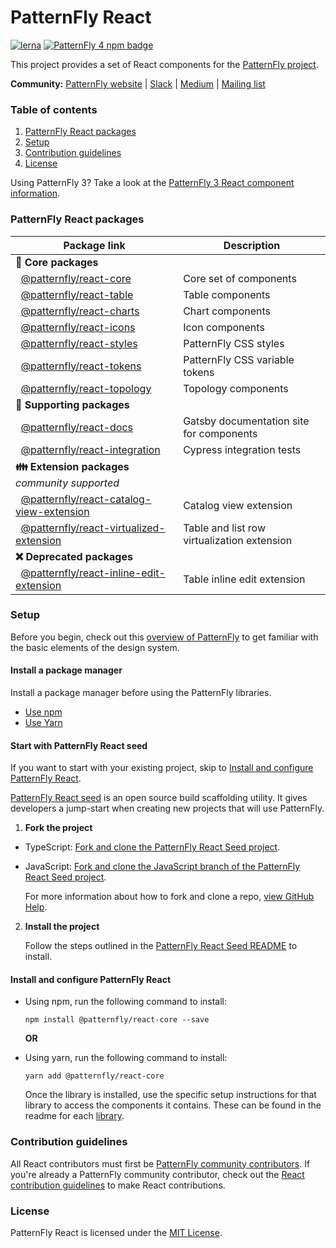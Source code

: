 # PatternFly React

[![lerna](https://img.shields.io/badge/maintained%20with-lerna-green.svg?style=for-the-badge)](https://lernajs.io/)
[![PatternFly 4 npm badge](https://img.shields.io/npm/v/@patternfly/react-core.svg?label=PF4%20Core&style=for-the-badge)](https://www.npmjs.com/package/@patternfly/react-core)

This project provides a set of React components for the [PatternFly project](https://patternfly.org).  

**Community:** [PatternFly website](https://www.patternfly.org) | [Slack](https://slack.patternfly.org) | [Medium](https://medium.com/patternfly) | [Mailing list](https://www.redhat.com/mailman/listinfo/patternfly)

### Table of contents
1. [PatternFly React packages](#patternfly-react-packages)
2. [Setup](#Setup)
3. [Contribution guidelines](#Contribution-guidelines)
4. [License](#License)

Using PatternFly 3?  Take a look at the [PatternFly 3 React component information](https://github.com/patternfly/patternfly-react/blob/patternfly-3/README.md).

### PatternFly React packages

| Package link | Description |
| --- | --- |
| **:blue_heart: Core packages** |
| &nbsp;&nbsp;[@patternfly/react-core](./packages/react-core/README.md) | Core set of components |
| &nbsp;&nbsp;[@patternfly/react-table](./packages/react-table/README.md) | Table components | 
| &nbsp;&nbsp;[@patternfly/react-charts](./packages/react-charts/README.md) | Chart components
| &nbsp;&nbsp;[@patternfly/react-icons](./packages/react-icons/README.md) | Icon components |
| &nbsp;&nbsp;[@patternfly/react-styles](./packages/react-styles/README.md) | PatternFly CSS styles |
| &nbsp;&nbsp;[@patternfly/react-tokens](./packages/react-tokens/README.md) | PatternFly CSS variable tokens |
| &nbsp;&nbsp;[@patternfly/react-topology](./packages/react-topology/README.md) | Topology components |
| **:open_file_folder: Supporting packages** |
| &nbsp;&nbsp;[@patternfly/react-docs](./packages/react-docs/README.md) | Gatsby documentation site for components |
| &nbsp;&nbsp;[@patternfly/react-integration](./packages/react-integration/README.md) | Cypress integration tests |
| **:family: Extension packages** *community supported* | 
| &nbsp;&nbsp;[@patternfly/react-catalog-view-extension](./packages/react-catalog-view-extension/README.md) | Catalog view extension |
| &nbsp;&nbsp;[@patternfly/react-virtualized-extension](./packages/react-virtualized-extension/README.md) | Table and list row virtualization extension |
| **:x: Deprecated packages** |
| &nbsp;&nbsp;[@patternfly/react-inline-edit-extension](./packages/react-inline-edit-extension/README.md) | Table inline edit extension |

### Setup

Before you begin, check out this [overview of PatternFly](http://patternfly.org/v4/get-started/about) to get familiar with the basic elements of the design system.

#### Install a package manager
Install a package manager before using the PatternFly libraries.

* [Use npm](https://nodejs.org/en/download)
* [Use Yarn](https://yarnpkg.com/en/docs/getting-started)


#### Start with PatternFly React seed
If you want to start with your existing project, skip to [Install and configure PatternFly React](#install-and-configure-patternfly-react).

[PatternFly React seed](https://github.com/patternfly/patternfly-react-seed) is an open source build scaffolding utility. It gives developers a jump-start when creating new projects that will use PatternFly.


1. **Fork the project**

  * TypeScript: [Fork and clone the PatternFly React Seed project](https://github.com/patternfly/patternfly-react-seed).
  * JavaScript: [Fork and clone the JavaScript branch of the PatternFly React Seed project](https://github.com/patternfly/patternfly-react-seed/tree/javascript).

    For more information about how to fork and clone a repo, [view GitHub Help](https://help.github.com/articles/fork-a-repo/).

2. **Install the project**

    Follow the steps outlined in the [PatternFly React Seed README](https://github.com/patternfly/patternfly-react-seed#quick-start) to install.

#### Install and configure PatternFly React
* Using npm, run the following command to install:
  ```
  npm install @patternfly/react-core --save
  ```

  **OR**

* Using yarn, run the following command to install:
  ```
  yarn add @patternfly/react-core
  ```
  
    Once the library is installed, use the specific setup instructions for that library to access the components it contains.  These can be found in the readme for each [library](#patternfly-react-packages). 

### Contribution guidelines
All React contributors must first be [PatternFly community contributors](https://www.patternfly.org/v4/contribute/about). If you're already a PatternFly community contributor, check out the [React contribution guidelines](https://github.com/patternfly/patternfly-react/tree/main/CONTRIBUTING.md) to make React contributions.

### License
PatternFly React is licensed under the [MIT License](https://github.com/patternfly/patternfly-react/tree/main/LICENSE).
